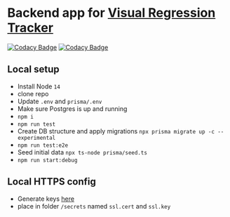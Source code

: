 # Backend app for [Visual Regression Tracker](https://github.com/Visual-Regression-Tracker/Visual-Regression-Tracker)

[![Codacy Badge](https://app.codacy.com/project/badge/Grade/7d43b68b39cd41aa830120371be736ad)](https://www.codacy.com/gh/Visual-Regression-Tracker/backend?utm_source=github.com&utm_medium=referral&utm_content=Visual-Regression-Tracker/backend&utm_campaign=Badge_Grade)
[![Codacy Badge](https://app.codacy.com/project/badge/Coverage/7d43b68b39cd41aa830120371be736ad)](https://www.codacy.com/gh/Visual-Regression-Tracker/backend?utm_source=github.com&utm_medium=referral&utm_content=Visual-Regression-Tracker/backend&utm_campaign=Badge_Coverage)

## Local setup

- Install Node `14`
- clone repo
- Update `.env` and `prisma/.env`
- Make sure Postgres is up and running
- `npm i`
- `npm run test`
- Create DB structure and apply migrations `npx prisma migrate up -c --experimental`
- `npm run test:e2e`
- Seed initial data `npx ts-node prisma/seed.ts`
- `npm run start:debug`

## Local HTTPS config

- Generate keys [here](https://www.selfsignedcertificate.com/)
- place in folder `/secrets` named `ssl.cert` and `ssl.key`